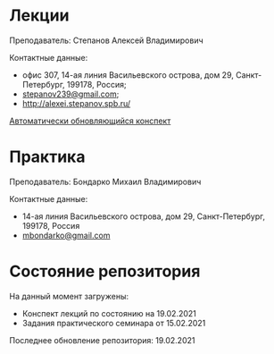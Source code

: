 # Лекции

Преподаватель: Степанов Алексей Владимирович

Контактные данные: 
+ офис 307, 14-ая линия Васильевского острова, дом 29, Санкт-Петербург, 199178, Россия; 
+ stepanov239@gmail.com; 
+ http://alexei.stepanov.spb.ru/

[Автоматически обновляющийся конспект](http://alexei.stepanov.spb.ru/students/MKNalg.pdf)

# Практика

Преподаватель: Бондарко Михаил Владимирович

Контактные данные:
+ 14-ая линия Васильевского острова, дом 29, Санкт-Петербург, 199178, Россия
+ mbondarko@gmail.com

# Состояние репозитория

На данный момент загружены:
+ Конспект лекций по состоянию на 19.02.2021
+ Задания практического семинара от 15.02.2021

Последнее обновление репозитория: 19.02.2021
